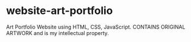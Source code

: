 # website-art-portfolio
Art Portfolio Website using HTML, CSS, JavaScript. CONTAINS ORIGINAL ARTWORK and is my intellectual property.
